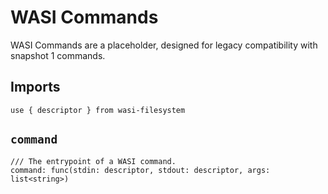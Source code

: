 
# WASI Commands

WASI Commands are a placeholder, designed for legacy compatibility with
snapshot 1 commands.

## Imports
```wit
use { descriptor } from wasi-filesystem
```

## `command`
```wit
/// The entrypoint of a WASI command.
command: func(stdin: descriptor, stdout: descriptor, args: list<string>)
```
